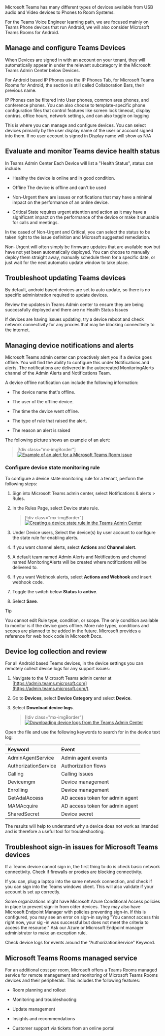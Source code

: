 Microsoft Teams has many different types of devices available from USB audio and Video devices to Phones to Room Systems.

For the Teams Voice Engineer learning path, we are focused mainly on Teams Phone devices that run Android, we will also consider Microsoft Teams Rooms for Android.

## Manage and configure Teams Devices

When Devices are signed in with an account on your tenant, they will automatically appear in under the relevant subcategory in the Microsoft Teams Admin Center below Devices.

For Android based IP Phones use the IP Phones Tab, for Microsoft Teams Rooms for Android, the section is still called Collaboration Bars, their previous name.

IP Phones can be filtered into User phones, common area phones, and conference phones. You can also choose to template-specific phone configuration files that control features like screen lock timeout, display contras, office hours, network settings, and can also toggle on logging

This is where you can manage and configure devices. You can select devices primarily by the user display name of the user or account signed into them. If no user account is signed in Display name will show as N/A

## Evaluate and monitor Teams device health status

In Teams Admin Center Each Device will list a "Health Status", status can include:

  - Healthy the device is online and in good condition.

  - Offline The device is offline and can't be used

  - Non-Urgent there are issues or notifications that may have a minimal impact on the performance of an online device.

  - Critical State requires urgent attention and action as it may have a significant impact on the performance of the device or make it unusable for calls and meetings.

In the cased of Non-Urgent and Critical, you can select the status to be taken right to the issue definition and Microsoft suggested remediation.

Non-Urgent will often simply be firmware updates that are available now but have not yet been automatically deployed. You can choose to manually deploy them straight away, manually schedule them for a specific date, or just wait for the next automatic update window to take place.

## Troubleshoot updating Teams devices

By default, android based devices are set to auto update, so there is no specific administration required to update devices.

Review the updates in Teams Admin center to ensure they are being successfully deployed and there are no Health Status Issues

If devices are having issues updating, try a device reboot and check network connectivity for any proxies that may be blocking connectivity to the internet.

## Managing device notifications and alerts

Microsoft Teams admin center can proactively alert you if a device goes offline. You will find the ability to configure this under Notifications and alerts. The notifications are delivered in the autocreated MonitoringAlerts channel of the Admin Alerts and Notifications Team.

A device offline notification can include the following information:

- The device name that's offline.

- The user of the offline device.

- The time the device went offline.

- The type of rule that raised the alert.

- The reason an alert is raised

The following picture shows an example of an alert:

> [!div class="mx-imgBorder"]
> [ ![Example of an alert for a Microsoft Teams Room issue](../media/device-alert.png) ](../media/device-alert.png#lightbox)

### Configure device state monitoring rule

To configure a device state monitoring rule for a tenant, perform the following steps:

1. Sign into Microsoft Teams admin center, select Notifications & alerts > Rules.

1. In the Rules Page, select Device state rule.

    > [!div class="mx-imgBorder"]
    > [ ![Creating a device state rule in the Teams Admin Center](../media/device-state-rule.png) ](../media/device-state-rule.png#lightbox)

1. Under Device users, Select the device(s) by user account to configure the state rule for enabling alerts.

1. If you want channel alerts, select **Actions** and **Channel alert**.

1. A default team named Admin Alerts and Notifications and channel named MonitoringAlerts will be created where notifications will be delivered to.

1. If you want Webhook alerts, select **Actions **and** Webhook** and insert webhook code.

1. Toggle the switch below **Status** to **active**.

1. Select **Save**.

> [!TIP]
> You cannot edit Rule type, condition, or scope. The only condition available to monitor is if the device goes offline. More rule types, conditions and scopes are planned to be added in the future.
> Microsoft provides a reference for web hook code in Microsoft Docs.

## Device log collection and review

For all Android based Teams devices, in the device settings you can remotely collect device logs for any support issues:

1. Navigate to the Microsoft Teams admin center at [https://admin.teams.microsoft.com](https://admin.teams.microsoft.com/).

1. Go to **Devices**, select **Device Category** and select **Device**.

1. Select **Download device logs**.

    > [!div class="mx-imgBorder"]
    > [ ![Downloading device logs from the Teams Admin Center](../media/device-logs.png) ](../media/device-logs.png#lightbox)

Open the file and use the following keywords to search for in the device text log:

| **Keyword**| **Event**|
| :--- | :--- |
| AdminAgentService| Admin agent events|
| AuthorizationService| Authorization flows|
| Calling| Calling Issues|
| Devicemgm| Device management|
| Enrolling| Device management|
| GetAdalAccess| AD access token for admin agent|
| MAMAcquire| AD access token for admin agent|
| SharedSecret| Device secret|

The results will help to understand why a device does not work as intended and is therefore a useful tool for troubleshooting.

## Troubleshoot sign-in issues for Microsoft Teams devices

If a Teams device cannot sign in, the first thing to do is check basic network connectivity. Check if firewalls or proxies are blocking connectivity.

If you can, plug a laptop into the same network connection, and check if you can sign into the Teams windows client. This will also validate if your account is set up correctly.

Some organizations might have Microsoft Azure Conditional Access policies in place to prevent sign-in from older devices. They may also have Microsoft Endpoint Manager with policies preventing sign-in. If this is configured, you may see an error on sign-in saying "You cannot access this right now, your sig -in was successful but does not meet the criteria to access the resource." Ask our Azure or Microsoft Endpoint manager administrator to make an exception rule.

Check device logs for events around the "AuthorizationService" Keyword.

## Microsoft Teams Rooms managed service

For an additional cost per room, Microsoft offers a Teams Rooms managed service for remote management and monitoring of Microsoft Teams Rooms devices and their peripherals. This includes the following features:

  - Room planning and rollout

  - Monitoring and troubleshooting

  - Update management

  - Insights and recommendations

  - Customer support via tickets from an online portal

